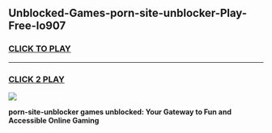 
## Unblocked-Games-porn-site-unblocker-Play-Free-lo907
<h3>
<a href="https://premium76.site?title=porn-site-unblocker&ref=21A">CLICK TO PLAY</a></h3>
<hr>

<h3>
<a href="https://premium76.site?title=porn-site-unblocker&ref=21A">CLICK 2 PLAY</a>
  
</h3>

<a href="https://premium76.site?title=porn-site-unblocker&ref=21A"><img src="https://clearcache.store/games.png"></a>


**porn-site-unblocker games unblocked: Your Gateway to Fun and Accessible Online Gaming**
